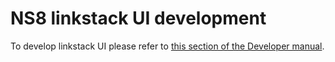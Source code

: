 # NS8 linkstack UI development

To develop linkstack UI please refer to [this section of the Developer manual](https://nethserver.github.io/ns8-core/ui/modules/#module-ui-development).
